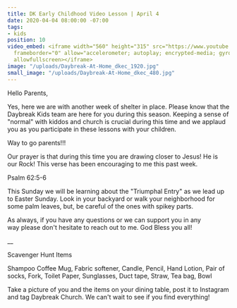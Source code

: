 ```yaml
---
title: DK Early Childhood Video Lesson | April 4
date: 2020-04-04 08:00:00 -07:00
tags:
- kids
position: 10
video_embed: <iframe width="560" height="315" src="https://www.youtube.com/embed/PnUI1aSSZSA"
  frameborder="0" allow="accelerometer; autoplay; encrypted-media; gyroscope; picture-in-picture"
  allowfullscreen></iframe>
image: "/uploads/Daybreak-At-Home_dkec_1920.jpg"
small_image: "/uploads/Daybreak-At-Home_dkec_480.jpg"
---
```


Hello Parents,

Yes, here we are with another week of shelter in place. Please know that the Daybreak Kids team are here for you during this season. Keeping a sense of "normal" with kiddos and church is crucial during this time and we applaud you as you participate in these lessons with your children.

Way to go parents!!!

Our prayer is that during this time you are drawing closer to Jesus! He is our Rock! This verse has been encouraging to me this past week.

Psalm 62:5-6 


This Sunday we will be learning about the "Triumphal Entry" as we lead up to Easter Sunday. Look in your backyard or walk your neighborhood for some palm leaves, but, be careful of the ones with spikey parts.

As always, if you have any questions or we can support you in any way please don't hesitate to reach out to me.
God Bless you all!

__

Scavenger Hunt Items 

Shampoo
Coffee Mug, Fabric softener, Candle, Pencil, Hand Lotion, Pair of socks, Fork, Toilet Paper, Sunglasses, Duct tape, Straw, Tea bag, Bowl

Take a picture of you and the items on your dining table, post it to Instagram and tag Daybreak Church. We can't wait to see if you find everything!